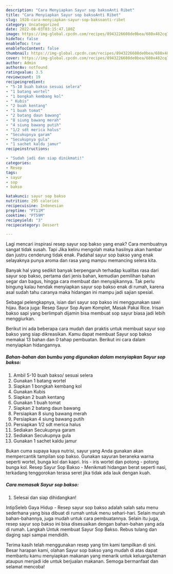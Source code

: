 ```yaml
---
description: "Cara Menyiapkan Sayur sop baksoAnti Ribet"
title: "Cara Menyiapkan Sayur sop baksoAnti Ribet"
slug: 1928-cara-menyiapkan-sayur-sop-baksoanti-ribet
category: Uncategorized
date: 2022-08-03T03:15:47.180Z
image: https://img-global.cpcdn.com/recipes/8943226608de0bea/680x482cq70/sayur-sop-bakso-foto-resep-utama.jpg
hideToc: false
enableToc: true
enableTocContent: false
thumbnail: https://img-global.cpcdn.com/recipes/8943226608de0bea/680x482cq70/sayur-sop-bakso-foto-resep-utama.jpg
cover: https://img-global.cpcdn.com/recipes/8943226608de0bea/680x482cq70/sayur-sop-bakso-foto-resep-utama.jpg
author: Admin
authorAv: notfound
ratingvalue: 3.5
reviewcount: 19
recipeingredient:
- "5-10 buah bakso sesuai selera"
- "1 batang wortel"
- "1 bongkah kembang kol"
- " Kubis"
- "2 buah kentang"
- "1 buah tomat"
- "2 batang daun bawang"
- "8 siung bawang merah"
- "4 siung bawang putih"
- "1/2 sdt merica halus"
- "Secukupnya garam"
- "Secukupnya gula"
- "1 sachet kaldu jamur"
recipeinstructions:

- "Sudah jadi dan siap dinikmati!"
categories:
- Resep
tags:
- sayur
- sop
- bakso

katakunci: sayur sop bakso 
nutrition: 295 calories
recipecuisine: Indonesian
preptime: "PT11M"
cooktime: "PT59M"
recipeyield: "3"
recipecategory: Dessert

---
```



Lagi mencari inspirasi resep sayur sop bakso yang enak? Cara membuatnya sangat tidak susah. Tapi Jika keliru mengolah maka hasilnya akan hambar dan justru cenderung tidak enak. Padahal sayur sop bakso yang enak selayaknya punya aroma dan rasa yang mampu memancing selera kita.


Banyak hal yang sedikit banyak berpengaruh terhadap kualitas rasa dari sayur sop bakso, pertama dari jenis bahan, kemudian pemilihan bahan segar dan bagus, hingga cara membuat dan menyajikannya. Tak perlu bingung kalau hendak menyiapkan sayur sop bakso enak di rumah, karena asal sudah tahu caranya maka hidangan ini mampu jadi sajian spesial.

Sebagai pelengkapnya, isian dari sayur sop bakso ini menggunakan sawi hijau. Baca juga: Resep Sayur Sop Ayam Komplet, Masak Pakai Rice. Irisan bakso sapi yang berlimpah dijamin bisa membuat sop sayur biasa jadi lebih menggiurkan.


Berikut ini ada beberapa cara mudah dan praktis untuk membuat sayur sop bakso yang siap dikreasikan. Kamu dapat membuat Sayur sop bakso memakai 13 bahan dan 0 tahap pembuatan. Berikut ini cara dalam menyiapkan hidangannya.

<!--inarticleads1-->

##### Bahan-bahan dan bumbu yang digunakan dalam menyiapkan Sayur sop bakso:

1. Ambil 5-10 buah bakso/ sesuai selera
1. Gunakan 1 batang wortel
1. Siapkan 1 bongkah kembang kol
1. Gunakan  Kubis
1. Siapkan 2 buah kentang
1. Gunakan 1 buah tomat
1. Siapkan 2 batang daun bawang
1. Persiapkan 8 siung bawang merah
1. Persiapkan 4 siung bawang putih
1. Persiapkan 1/2 sdt merica halus
1. Sediakan Secukupnya garam
1. Sediakan Secukupnya gula
1. Gunakan 1 sachet kaldu jamur


Bukan cuma supaya kaya nutrisi, sayur yang Anda gunakan akan mempercantik tampilan sop bakso. Gunakan sayuran beraneka warna seperti wortel, bunga kol dan kapri. Iris - iris wortel dan potong - potong bunga kol. Resep Sayur Sop Bakso - Menikmati hidangan berat seperti nasi, terkadang tenggorokan terasa seret jika tidak ada lauk dengan kuah. 

<!--inarticleads2-->

##### Cara memasak Sayur sop bakso:


1. Selesai dan siap dihidangkan!

IntipSeleb Gaya Hidup - Resep sayur sop bakso adalah salah satu menu sederhana yang bisa dibuat di rumah untuk menu sehari-hari. Selain murah bahan-bahannya, juga mudah untuk cara pembuatannya. Selain itu juga, resep sayur sop bakso ini bisa disesuaikan dengan bahan-bahan yang ada di rumah. Langkah Untuk membuat Sayur Sop Bakso. Rebus tulang dan daging sapi sampai mendidih. 

Terima kasih telah menggunakan resep yang tim kami tampilkan di sini. Besar harapan kami, olahan Sayur sop bakso yang mudah di atas dapat membantu kamu menyiapkan makanan yang menarik untuk keluarga/teman ataupun menjadi ide untuk berjualan makanan. Semoga bermanfaat dan selamat mencoba!
